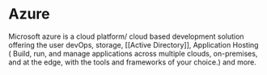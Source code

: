 # Azure 

Microsoft azure is a cloud platform/ cloud based development solution offering the user devOps, storage, [[Active Directory]], Application Hosting ( Build, run, and manage applications across multiple clouds, on-premises, and at the edge, with the tools and frameworks of your choice.) and more.
